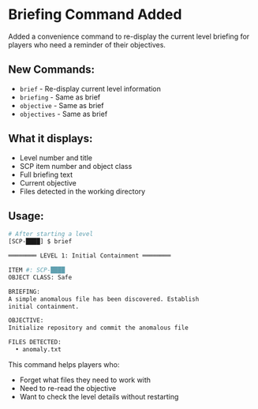 # Briefing Command Added

Added a convenience command to re-display the current level briefing for players who need a reminder of their objectives.

## New Commands:
- `brief` - Re-display current level information
- `briefing` - Same as brief
- `objective` - Same as brief  
- `objectives` - Same as brief

## What it displays:
- Level number and title
- SCP item number and object class
- Full briefing text
- Current objective
- Files detected in the working directory

## Usage:
```bash
# After starting a level
[SCP-████] $ brief

════════ LEVEL 1: Initial Containment ════════

ITEM #: SCP-████
OBJECT CLASS: Safe

BRIEFING:
A simple anomalous file has been discovered. Establish
initial containment.

OBJECTIVE:
Initialize repository and commit the anomalous file

FILES DETECTED:
  • anomaly.txt
```

This command helps players who:
- Forget what files they need to work with
- Need to re-read the objective
- Want to check the level details without restarting